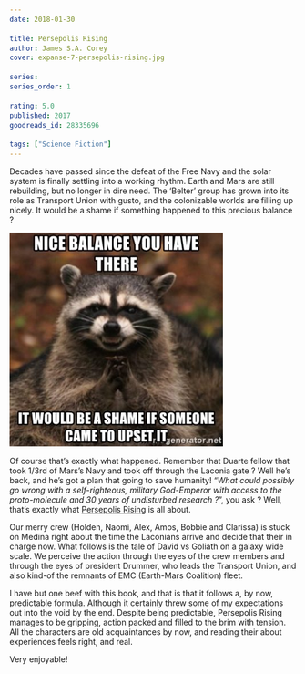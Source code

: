 ```yaml
---
date: 2018-01-30

title: Persepolis Rising
author: James S.A. Corey
cover: expanse-7-persepolis-rising.jpg

series: 
series_order: 1

rating: 5.0
published: 2017
goodreads_id: 28335696

tags: ["Science Fiction"]
---
```


Decades have passed since the defeat of the Free Navy and the solar system is finally settling into a working rhythm. Earth and Mars are still rebuilding, but no longer in dire need. The ‘Belter’ group has grown into its role as Transport Union with gusto, and the colonizable worlds are filling up nicely. It would be a shame if something happened to this precious balance ?

<!--more-->

![Nice balance you have there it would be a shame if someone came to upset it](/assets/content/nice-balance-you-have-there-it-would-be-a-shame-if-someone-came-to-upset-it.jpg)

Of course that’s exactly what happened. Remember that Duarte fellow that took 1/3rd of Mars’s Navy and took off through the Laconia gate ? Well he’s back, and he’s got a plan that going to save humanity! “_What could possibly go wrong with a self-righteous, military God-Emperor with access to the proto-molecule and 30 years of undisturbed research ?_”, you ask ? Well, that’s exactly what [Persepolis Rising]() is all about.

Our merry crew (Holden, Naomi, Alex, Amos, Bobbie and Clarissa) is stuck on Medina right about the time the Laconians arrive and decide that their in charge now. What follows is the tale of David vs Goliath on a galaxy wide scale. We perceive the action through the eyes of the crew members and through the eyes of president Drummer, who leads the Transport Union, and also kind-of the remnants of EMC (Earth-Mars Coalition) fleet.

I have but one beef with this book, and that is that it follows a, by now, predictable formula. Although it certainly threw some of my expectations out into the void by the end. Despite being predictable, Persepolis Rising manages to be gripping, action packed and filled to the brim with tension. All the characters are old acquaintances by now, and reading their about experiences feels right, and real.

Very enjoyable!
